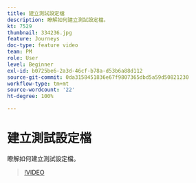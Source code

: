 ```yaml
---
title: 建立測試設定檔
description: 瞭解如何建立測試設定檔。
kt: 7529
thumbnail: 334236.jpg
feature: Journeys
doc-type: feature video
team: PM
role: User
level: Beginner
exl-id: b0725be6-2a3d-46cf-b78a-d53b6a88d112
source-git-commit: 0da3158451836e67f9807365dbd5a59d50821230
workflow-type: tm+mt
source-wordcount: '22'
ht-degree: 100%

---
```


# 建立測試設定檔

瞭解如何建立測試設定檔。

>[!VIDEO](https://video.tv.adobe.com/v/334236?quality=12)
